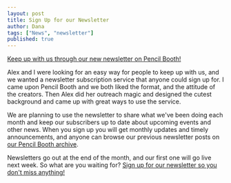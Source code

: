 ```yaml
---
layout: post
title: Sign Up for our Newsletter
author: Dana
tags: ["News", "newsletter"]
published: true
---
```


[Keep up with us through our new newsletter on Pencil Booth!](https://pencilbooth.com/dna)

Alex and I were looking for an easy way for people to keep up with us, and we wanted a newsletter subscription service that anyone could sign up for. I came upon Pencil Booth and we both liked the format, and the attitude of the creators. Then Alex did her outreach magic and designed the cutest background and came up with great ways to use the service.

We are planning to use the newsletter to share what we've been doing each month and keep our subscribers up to date about upcoming events and other news. When you sign up you will get monthly updates and timely announcements, and anyone can browse our previous newsletter posts on [our Pencil Booth archive](https://pencilbooth.com/dna/archive).

Newsletters go out at the end of the month, and our first one will go live next week. So what are you waiting for? [Sign up for our newsletter so you don't miss anything!](https://pencilbooth.com/dna)

<!--more-->
